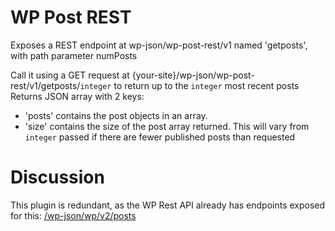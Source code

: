# WP Post REST

Exposes a REST endpoint at wp-json/wp-post-rest/v1 named 'getposts', with path parameter numPosts

Call it using a GET request at {your-site}/wp-json/wp-post-rest/v1/getposts/<code>integer</code> to return up to the <code>integer</code> most recent posts
Returns JSON array with 2 keys:

* 'posts' contains the post objects in an array.
* 'size' contains the size of the post array returned. This will vary from <code>integer</code> passed if there are fewer published posts than requested

# Discussion

This plugin is redundant, as the WP Rest API already has endpoints exposed for this:
[/wp-json/wp/v2/posts](https://developer.wordpress.org/rest-api/reference/posts/#definition)